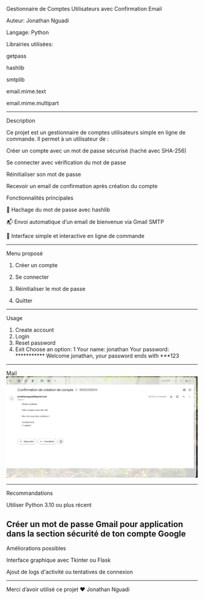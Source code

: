 Gestionnaire de Comptes Utilisateurs avec Confirmation Email

Auteur: Jonathan Nguadi

Langage: Python 

Librairies utilisées: 

getpass

hashlib

smtplib

email.mime.text

email.mime.multipart

--------------------------------------------------------------------------------------------------------
Description

Ce projet est un gestionnaire de comptes utilisateurs simple en ligne de commande. Il permet à un utilisateur de :

Créer un compte avec un mot de passe sécurisé (haché avec SHA-256)

Se connecter avec vérification du mot de passe

Réinitialiser son mot de passe

Recevoir un email de confirmation après création du compte 

Fonctionnalités principales

🔐 Hachage du mot de passe avec hashlib

📬 Envoi automatique d’un email de bienvenue via Gmail SMTP

👤 Interface simple et interactive en ligne de commande

-----------------------------------------------------------

Menu proposé

1. Créer un compte

2. Se connecter

3. Réinitialiser le mot de passe

4. Quitter


------------------------------------------------------
Usage

1. Create account
2. Login
3. Reset password
4. Exit
Choose an option: 1
Your name: jonathan
Your password: ***********
Welcome jonathan, your password ends with ***123
-----------------------------------------------------------
Mail
![alt text](image.png)

-----------------------------------------------------------
Recommandations

Utiliser Python 3.10 ou plus récent

Créer un mot de passe Gmail pour application dans la section sécurité de ton compte Google
------------------------------------------------------------------------------------------

Améliorations possibles

Interface graphique avec Tkinter ou Flask

Ajout de logs d'activité ou tentatives de connexion

----------------------------------------------------
Merci d’avoir utilisé ce projet ❤️
Jonathan Nguadi



